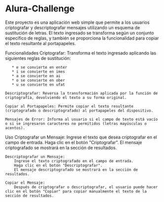 # Alura-Challenge

Este proyecto es una aplicación web simple que permite a los usuarios criptografar y descriptografar mensajes utilizando un esquema de sustitución de letras. El texto ingresado se transforma según un conjunto específico de reglas, y también se proporciona la funcionalidad para copiar el texto resultante al portapapeles.

Funcionalidades
    Criptografar: Transforma el texto ingresado aplicando las siguientes reglas de sustitución:

       * e se convierte en enter
       * i se convierte en imes
       * a se convierte en ai
       * o se convierte en ober
       * u se convierte en ufat

    Descriptografar: Reversa la transformación aplicada por la función de criptografía, devolviendo el texto a su forma original.

    Copiar al Portapapeles: Permite copiar el texto resultante (criptografado o descriptografado) al portapapeles del dispositivo.

    Mensajes de Error: Informa al usuario si el campo de texto está vacío o si se ingresaron caracteres no permitidos (letras mayúsculas o acentos).

Uso
    Criptografar un Mensaje:
        Ingrese el texto que desea criptografar en el campo de entrada.
        Haga clic en el botón "Criptografar".
        El mensaje criptografado se mostrará en la sección de resultados.

    Descriptografar un Mensaje:
        Ingrese el texto criptografado en el campo de entrada.
        Haga clic en el botón "Descriptografar".
        El mensaje descriptografado se mostrará en la sección de resultados.

    Copiar el Mensaje:
        Después de criptografar o descriptografar, el usuario puede hacer clic en el botón "Copiar" para copiar manualmente el texto de la sección de resultados.